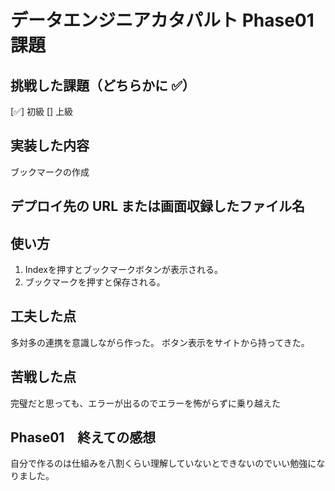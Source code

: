 # データエンジニアカタパルト Phase01 課題

## 挑戦した課題（どちらかに ✅）

[✅] 初級
[] 上級

## 実装した内容

ブックマークの作成

## デプロイ先の URL または画面収録したファイル名


## 使い方
1. Indexを押すとブックマークボタンが表示される。
2. ブックマークを押すと保存される。

## 工夫した点
多対多の連携を意識しながら作った。
ボタン表示をサイトから持ってきた。

## 苦戦した点
完璧だと思っても、エラーが出るのでエラーを怖がらずに乗り越えた

## Phase01　終えての感想
自分で作るのは仕組みを八割くらい理解していないとできないのでいい勉強になりました。